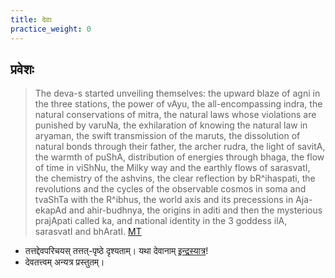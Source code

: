 ```yaml
---
title: देवाः
practice_weight: 0
---
```


## प्रवेशः
> The deva-s started unveiling themselves: the upward blaze of agni in the three stations, the power of vAyu, the all-encompassing indra, the natural conservations of mitra, the natural laws whose violations are punished by varuNa, the exhilaration of knowing the natural law in aryaman, the swift transmission of the maruts, the dissolution of natural bonds through their father, the archer rudra, the light of savitA, the warmth of puShA, distribution of energies through bhaga, the flow of time in viShNu, the Milky way and the earthly flows of sarasvatI, the chemistry of the ashvins, the clear reflection by bR^ihaspati, the revolutions and the cycles of the observable cosmos in soma and tvaShTa with the R^ibhus, the world axis and its precessions in Aja-ekapAd and ahir-budhnya, the origins in aditi and then the mysterious prajApati called ka, and national identity in the 3 goddess ilA, sarasvatI and bhAratI. [MT](https://manasataramgini.wordpress.com/2008/05/12/fierce-battling/)
- तत्तद्देवपरिचयस् तत्तत्-पृष्ठे दृश्यताम्। यथा देवानाम् [इन्द्रस्यात्र](../../indraH/)!
- देवतत्त्वम् अन्यत्र प्रस्तुतम्।